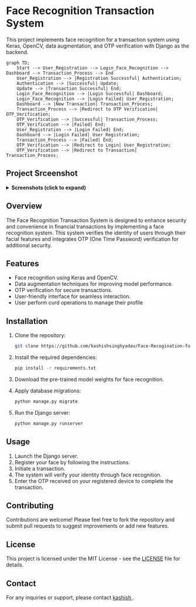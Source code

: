 # Face Recognition Transaction System

This project implements face recognition for a transaction system using Keras, OpenCV, data augmentation, and OTP verification with Django as the backend.


```mermaid
graph TD;
    Start --> User_Registration --> Login_Face_Recognition --> Dashboard --> Transaction_Process --> End
    User_Registration --> |Registration Successful| Authentication;
    Authentication --> |Successful| Update;
    Update --> |Transaction Successful| End;
    Login_Face_Recognition --> |Login Successful| Dashboard;
    Login_Face_Recognition --> |Login Failed| User_Registration;
    Dashboard --> |New Transaction| Transaction_Process;
    Transaction_Process --> |Redirect to OTP Verification| OTP_Verification;
    OTP_Verification --> |Successful| Transaction_Process;
    OTP_Verification --> |Failed| End;
    User_Registration --> |Login Failed| End;
    Dashboard --> |Login Failed| User_Registration;
    Transaction_Process --> |Failed| End;
    OTP_Verification --> |Redirect to Login| User_Registration;
    OTP_Verification --> |Redirect to Transaction| Transaction_Process;
```

## Project Srceenshot
<details>
<summary><strong>Screenshots (click to expand)</strong></summary>

<!-- Add your screenshots here -->
## Home Page

![Screenshot 1](https://github.com/kashishsinghyadav/SecureFaceTx-Face-Recogination-for-online-Transaction-system/assets/117498422/d59d1454-9b89-4c72-9c3d-17037ae3fc8d)

## Registration Page
    # user register themselves using credential
    ``` 
    faceid(unique),
    Name,
    email,
    address,
    Phone number,
    uploadimage
    ```
![Screenshot (2)](https://github.com/kashishsinghyadav/SecureFaceTx-Face-Recogination-for-online-Transaction-system/assets/117498422/d0792921-275c-409e-b322-457de0ad799c)


## Login 
    # It done by the real time camera 




    
![Screenshot (26)](https://github.com/kashishsinghyadav/SecureFaceTx-Face-Recogination-for-online-Transaction-system/assets/117498422/18f6b776-7339-4c91-ae82-3b37e56033ef)


## User Dashboard
    # the specifc user dashboard which user login successfully


![Screenshot (3)](https://github.com/kashishsinghyadav/SecureFaceTx-Face-Recogination-for-online-Transaction-system/assets/117498422/705dfdbf-0d4a-4ce4-ba12-d1a8ff0e65fe)

 ## User details 
    #  user also update thier details upload their image
    
![Screenshot (24)](https://github.com/kashishsinghyadav/SecureFaceTx-Face-Recogination-for-online-Transaction-system/assets/117498422/ce521f7e-f24f-4bd5-b3e8-02d1547333b4)


## Transaction Page


![Screenshot (20)](https://github.com/kashishsinghyadav/SecureFaceTx-Face-Recogination-for-online-Transaction-system/assets/117498422/9b8583b0-3812-413b-a94c-4d22173406bb)





![Screenshot (21)](https://github.com/kashishsinghyadav/SecureFaceTx-Face-Recogination-for-online-Transaction-system/assets/117498422/5ba486cc-1fb3-4bc6-8173-df7b4e1da1f4)



## OTP Page
    # user enter the register email

![Screenshot (18)](https://github.com/kashishsinghyadav/SecureFaceTx-Face-Recogination-for-online-Transaction-system/assets/117498422/9a30fc81-65e5-4efc-9ef4-a89da30815a9)

## Verification Page
    # user enter the otp(6 digits) which is send to mail



![Screenshot (22)](https://github.com/kashishsinghyadav/SecureFaceTx-Face-Recogination-for-online-Transaction-system/assets/117498422/5bc2731c-930e-4497-8ddb-b878a2690457)


## Successful Transaction
    # if otp is authenticate then transaction became succesful

![Screenshot (23)](https://github.com/kashishsinghyadav/SecureFaceTx-Face-Recogination-for-online-Transaction-system/assets/117498422/1ff6548c-81a5-43b9-8ea1-58eabf048230)





<!-- Add more screenshots as needed -->


</details>

## Overview

The Face Recognition Transaction System is designed to enhance security and convenience in financial transactions by implementing a face recognition system. This system verifies the identity of users through their facial features and integrates OTP (One Time Password) verification for additional security.

## Features

- Face recognition using Keras and OpenCV.
- Data augmentation techniques for improving model performance.
- OTP verification for secure transactions.
- User-friendly interface for seamless interaction.
- User perform curd operations to manage their profile

## Installation

1. Clone the repository:

    ```bash
    git clone https://github.com/kashishsinghyadav/Face-Recogination-for-online-transaction-.git
    ```

2. Install the required dependencies:

    ```bash
    pip install -r requirements.txt
    ```

3. Download the pre-trained model weights for face recognition.

4. Apply database migrations:

    ```bash
    python manage.py migrate
    ```

5. Run the Django server:

    ```bash
    python manage.py runserver
    ```

## Usage

1. Launch the Django server.
2. Register your face by following the instructions.
3. Initiate a transaction.
4. The system will verify your identity through face recognition.
5. Enter the OTP received on your registered device to complete the transaction.

## Contributing

Contributions are welcome! Please feel free to fork the repository and submit pull requests to suggest improvements or add new features.

## License

This project is licensed under the MIT License - see the [LICENSE](LICENSE) file for details.

## Contact

For any inquiries or support, please contact [kashish ](mailto:kashishhsinghhh@gmail.com).



